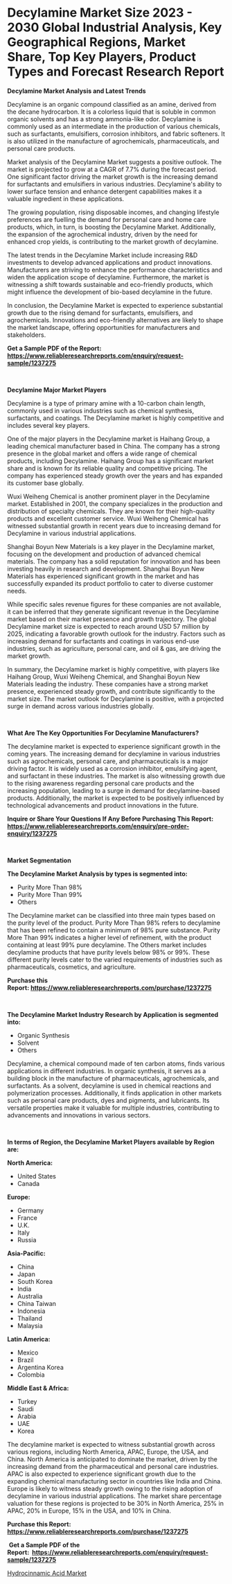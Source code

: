 <p><h1>Decylamine Market Size 2023 - 2030 Global Industrial Analysis, Key Geographical Regions, Market Share, Top Key Players, Product Types and Forecast Research Report</h1></p><p><strong>Decylamine Market Analysis and Latest Trends</strong></p>
<p><p>Decylamine is an organic compound classified as an amine, derived from the decane hydrocarbon. It is a colorless liquid that is soluble in common organic solvents and has a strong ammonia-like odor. Decylamine is commonly used as an intermediate in the production of various chemicals, such as surfactants, emulsifiers, corrosion inhibitors, and fabric softeners. It is also utilized in the manufacture of agrochemicals, pharmaceuticals, and personal care products.</p><p>Market analysis of the Decylamine Market suggests a positive outlook. The market is projected to grow at a CAGR of 7.7% during the forecast period. One significant factor driving the market growth is the increasing demand for surfactants and emulsifiers in various industries. Decylamine's ability to lower surface tension and enhance detergent capabilities makes it a valuable ingredient in these applications.</p><p>The growing population, rising disposable incomes, and changing lifestyle preferences are fuelling the demand for personal care and home care products, which, in turn, is boosting the Decylamine Market. Additionally, the expansion of the agrochemical industry, driven by the need for enhanced crop yields, is contributing to the market growth of decylamine.</p><p>The latest trends in the Decylamine Market include increasing R&D investments to develop advanced applications and product innovations. Manufacturers are striving to enhance the performance characteristics and widen the application scope of decylamine. Furthermore, the market is witnessing a shift towards sustainable and eco-friendly products, which might influence the development of bio-based decylamine in the future.</p><p>In conclusion, the Decylamine Market is expected to experience substantial growth due to the rising demand for surfactants, emulsifiers, and agrochemicals. Innovations and eco-friendly alternatives are likely to shape the market landscape, offering opportunities for manufacturers and stakeholders.</p></p>
<p><strong>Get a Sample PDF of the Report:&nbsp; <a href="https://www.reliableresearchreports.com/enquiry/request-sample/1237275">https://www.reliableresearchreports.com/enquiry/request-sample/1237275</a></strong></p>
<p>&nbsp;</p>
<p><strong>Decylamine Major Market Players</strong></p>
<p><p>Decylamine is a type of primary amine with a 10-carbon chain length, commonly used in various industries such as chemical synthesis, surfactants, and coatings. The Decylamine market is highly competitive and includes several key players.</p><p>One of the major players in the Decylamine market is Haihang Group, a leading chemical manufacturer based in China. The company has a strong presence in the global market and offers a wide range of chemical products, including Decylamine. Haihang Group has a significant market share and is known for its reliable quality and competitive pricing. The company has experienced steady growth over the years and has expanded its customer base globally.</p><p>Wuxi Weiheng Chemical is another prominent player in the Decylamine market. Established in 2001, the company specializes in the production and distribution of specialty chemicals. They are known for their high-quality products and excellent customer service. Wuxi Weiheng Chemical has witnessed substantial growth in recent years due to increasing demand for Decylamine in various industrial applications.</p><p>Shanghai Boyun New Materials is a key player in the Decylamine market, focusing on the development and production of advanced chemical materials. The company has a solid reputation for innovation and has been investing heavily in research and development. Shanghai Boyun New Materials has experienced significant growth in the market and has successfully expanded its product portfolio to cater to diverse customer needs.</p><p>While specific sales revenue figures for these companies are not available, it can be inferred that they generate significant revenue in the Decylamine market based on their market presence and growth trajectory. The global Decylamine market size is expected to reach around USD 57 million by 2025, indicating a favorable growth outlook for the industry. Factors such as increasing demand for surfactants and coatings in various end-use industries, such as agriculture, personal care, and oil & gas, are driving the market growth.</p><p>In summary, the Decylamine market is highly competitive, with players like Haihang Group, Wuxi Weiheng Chemical, and Shanghai Boyun New Materials leading the industry. These companies have a strong market presence, experienced steady growth, and contribute significantly to the market size. The market outlook for Decylamine is positive, with a projected surge in demand across various industries globally.</p></p>
<p>&nbsp;</p>
<p><strong>What Are The Key Opportunities For Decylamine Manufacturers?</strong></p>
<p><p>The decylamine market is expected to experience significant growth in the coming years. The increasing demand for decylamine in various industries such as agrochemicals, personal care, and pharmaceuticals is a major driving factor. It is widely used as a corrosion inhibitor, emulsifying agent, and surfactant in these industries. The market is also witnessing growth due to the rising awareness regarding personal care products and the increasing population, leading to a surge in demand for decylamine-based products. Additionally, the market is expected to be positively influenced by technological advancements and product innovations in the future.</p></p>
<p><strong>Inquire or Share Your Questions If Any Before Purchasing This Report: <a href="https://www.reliableresearchreports.com/enquiry/pre-order-enquiry/1237275">https://www.reliableresearchreports.com/enquiry/pre-order-enquiry/1237275</a></strong></p>
<p>&nbsp;</p>
<p><strong>Market Segmentation</strong></p>
<p><strong>The Decylamine Market Analysis by types is segmented into:</strong></p>
<p><ul><li>Purity More Than 98%</li><li>Purity More Than 99%</li><li>Others</li></ul></p>
<p><p>The Decylamine market can be classified into three main types based on the purity level of the product. Purity More Than 98% refers to decylamine that has been refined to contain a minimum of 98% pure substance. Purity More Than 99% indicates a higher level of refinement, with the product containing at least 99% pure decylamine. The Others market includes decylamine products that have purity levels below 98% or 99%. These different purity levels cater to the varied requirements of industries such as pharmaceuticals, cosmetics, and agriculture.</p></p>
<p><strong>Purchase this Report:&nbsp;<a href="https://www.reliableresearchreports.com/purchase/1237275">https://www.reliableresearchreports.com/purchase/1237275</a></strong></p>
<p>&nbsp;</p>
<p><strong>The Decylamine Market Industry Research by Application is segmented into:</strong></p>
<p><ul><li>Organic Synthesis</li><li>Solvent</li><li>Others</li></ul></p>
<p><p>Decylamine, a chemical compound made of ten carbon atoms, finds various applications in different industries. In organic synthesis, it serves as a building block in the manufacture of pharmaceuticals, agrochemicals, and surfactants. As a solvent, decylamine is used in chemical reactions and polymerization processes. Additionally, it finds application in other markets such as personal care products, dyes and pigments, and lubricants. Its versatile properties make it valuable for multiple industries, contributing to advancements and innovations in various sectors.</p></p>
<p>&nbsp;</p>
<p><strong>In terms of Region, the Decylamine Market Players available by Region are:</strong></p>
<p>
    <p> <strong> North America: </strong>
        <ul>
            <li>United States</li>
            <li>Canada</li>
        </ul>
        </p> 
    <p> <strong> Europe: </strong>
        <ul>
            <li>Germany</li>
            <li>France</li>
            <li>U.K.</li>
            <li>Italy</li>
            <li>Russia</li>
        </ul>
        </p> 
    <p> <strong> Asia-Pacific: </strong>
        <ul>
            <li>China</li>
            <li>Japan</li>
            <li>South Korea</li>
            <li>India</li>
            <li>Australia</li>
            <li>China Taiwan</li>
            <li>Indonesia</li>
            <li>Thailand</li>
            <li>Malaysia</li>
        </ul>
        </p> 
    <p> <strong> Latin America: </strong>
        <ul>
            <li>Mexico</li>
            <li>Brazil</li>
            <li>Argentina Korea</li>
            <li>Colombia</li>
        </ul>
        </p> 
    <p> <strong> Middle East & Africa: </strong>
        <ul>
            <li>Turkey</li>
            <li>Saudi</li>
            <li>Arabia</li>
            <li>UAE</li>
            <li>Korea</li>
        </ul>
    </p>
    </p>
<p><p>The decylamine market is expected to witness substantial growth across various regions, including North America, APAC, Europe, the USA, and China. North America is anticipated to dominate the market, driven by the increasing demand from the pharmaceutical and personal care industries. APAC is also expected to experience significant growth due to the expanding chemical manufacturing sector in countries like India and China. Europe is likely to witness steady growth owing to the rising adoption of decylamine in various industrial applications. The market share percentage valuation for these regions is projected to be 30% in North America, 25% in APAC, 20% in Europe, 15% in the USA, and 10% in China.</p></p>
<p><strong>Purchase this Report: <a href="https://www.reliableresearchreports.com/purchase/1237275">https://www.reliableresearchreports.com/purchase/1237275</a></strong></p>
<p>&nbsp;<strong>Get a Sample PDF of the Report:&nbsp;&nbsp;<a href="https://www.reliableresearchreports.com/enquiry/request-sample/1237275">https://www.reliableresearchreports.com/enquiry/request-sample/1237275</a></strong></p>
<p><strong></strong></p>
<p><p><a href="https://github.com/GroverBarry/Market-Research-Report-List-2/blob/main/hydrocinnamic-acid-market.md">Hydrocinnamic Acid Market</a></p></p>